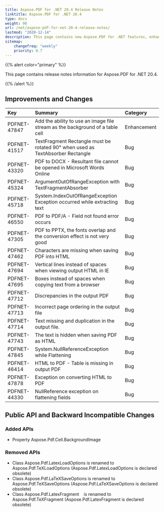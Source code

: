 ```yaml
---
title: Aspose.PDF for .NET 20.4 Release Notes
linktitle: Aspose.PDF for .NET 20.4
type: docs
weight: 90
url: /net/aspose-pdf-for-net-20-4-release-notes/
lastmod: "2020-12-14"
description: This page contains new Aspose.PDF for .NET features, enhancement, and bug fixes in 2020, version 20.4. 
sitemap:
    changefreq: "weekly"
    priority: 0.7
---
```


{{% alert color="primary" %}} 

This page contains release notes information for Aspose.PDF for .NET 20.4.

{{% /alert %}} 

## Improvements and Changes

|**Key**|**Summary**|**Category**|
| :- | :- | :- |
|PDFNET-47847|Add the ability to use an image file stream as the background of a table cell|Enhancement|
|PDFNET-41517|TextFragment Rectangle must be rotated 90° when used as TextAbsorber Rectangle|Bug|
|PDFNET-43320|PDF to DOCX - Resultant file cannot be opened in Microsoft Words Online|Bug|
|PDFNET-45324|ArgumentOutOfRangeException with TextFragmentAbsorber|Bug|
|PDFNET-45718|System.IndexOutOfRangeException Exception occurred while extracting text|Bug|
|PDFNET-46550|PDF to PDF/A - Field not found error occurs|Bug|
|PDFNET-47305|PDF to PPTX, the fonts overlap and the conversion effect is not very good|Bug|
|PDFNET-47462|Characters are missing when saving PDF into HTML|Bug|
|PDFNET-47694|Vertical lines instead of spaces when viewing output HTML in IE|Bug|
|PDFNET-47695|Boxes instead of spaces when copying text from a browser|Bug|
|PDFNET-47712|Discrepancies in the output PDF|Bug|
|PDFNET-47713|Incorrect page ordering in the output file|Bug|
|PDFNET-47714|Text missing and duplication in the output file.|Bug|
|PDFNET-47743|The text is hidden when saving PDF as HTML|Bug|
|PDFNET-47845|System.NullReferenceException while Flattening|Bug|
|PDFNET-46414|HTML to PDF - Table is missing in output PDF|Bug|
|PDFNET-47878|Exception on converting HTML to PDF|Bug|
|PDFNET-44330|NullReference exception on flattening fields|Bug|

## Public API and Backward Incompatible Changes

### Added APIs

* Property Aspose.Pdf.Cell.BackgroundImage

### Removed APIs

* Class Aspose.Pdf.LatexLoadOptions is renamed to Aspose.Pdf.TeXLoadOptions (Aspose.Pdf.LatexLoadOptions is declared obsolete)
* Class Aspose.Pdf.LaTeXSaveOptions is renamed to Aspose.Pdf.TeXSaveOptions (Aspose.Pdf.LaTeXSaveOptions is declared obsolete)
* Class Aspose.Pdf.LatexFragment    is renamed to Aspose.Pdf.TeXFragment (Aspose.Pdf.LatexFragment is declared obsolete)
